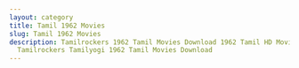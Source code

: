 ```yaml
---
layout: category
title: Tamil 1962 Movies
slug: Tamil 1962 Movies
description: Tamilrockers 1962 Tamil Movies Download 1962 Tamil HD Movies in
  Tamilrockers Tamilyogi 1962 Tamil Movies Download
---
```

